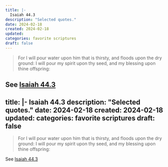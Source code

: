 ```yaml
---
title: |-
  Isaiah 44.3
description: "Selected quotes."
date: 2024-02-18
created: 2024-02-18
updated: 
categories: favorite scriptures
draft: false
---
```


> For I will pour water upon him that is thirsty, and floods upon the dry ground: I will pour my spirit upon thy seed, and my blessing upon thine offspring:

See [Isaiah 44.3](https://www.churchofjesuschrist.org/study/scriptures/ot/isa/44?id=p3&lang=eng#p3)
---
title: |-
  Isaiah 44.3
description: "Selected quotes."
date: 2024-02-18
created: 2024-02-18
updated: 
categories: favorite scriptures
draft: false
---

> For I will pour water upon him that is thirsty, and floods upon the dry ground: I will pour my spirit upon thy seed, and my blessing upon thine offspring:

See [Isaiah 44.3](https://www.churchofjesuschrist.org/study/scriptures/ot/isa/44?id=p3&lang=eng#p3)